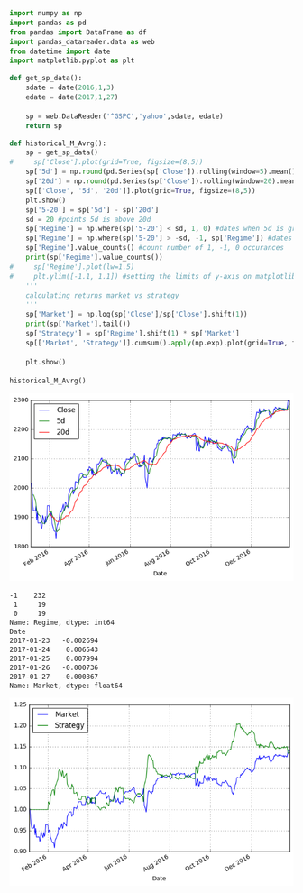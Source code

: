

```python
import numpy as np 
import pandas as pd 
from pandas import DataFrame as df
import pandas_datareader.data as web
from datetime import date
import matplotlib.pyplot as plt
```


```python
def get_sp_data():
    sdate = date(2016,1,3)
    edate = date(2017,1,27)

    sp = web.DataReader('^GSPC','yahoo',sdate, edate)
    return sp
```


```python
def historical_M_Avrg():
    sp = get_sp_data()
#     sp['Close'].plot(grid=True, figsize=(8,5))
    sp['5d'] = np.round(pd.Series(sp['Close']).rolling(window=5).mean(),2)
    sp['20d'] = np.round(pd.Series(sp['Close']).rolling(window=20).mean(),2)
    sp[['Close', '5d', '20d']].plot(grid=True, figsize=(8,5))
    plt.show()
    sp['5-20'] = sp['5d'] - sp['20d']
    sd = 20 #points 5d is above 20d
    sp['Regime'] = np.where(sp['5-20'] < sd, 1, 0) #dates when 5d is greater then 20d and sd, marked with 1, go long, 0 = parked in cash
    sp['Regime'] = np.where(sp['5-20'] > -sd, -1, sp['Regime']) #dates go short
    sp['Regime'].value_counts() #count number of 1, -1, 0 occurances
    print(sp['Regime'].value_counts()) 
#     sp['Regime'].plot(lw=1.5)
#     plt.ylim([-1.1, 1.1]) #setting the limits of y-axis on matplotlib
    '''
    calculating returns market vs strategy
    '''
    sp['Market'] = np.log(sp['Close']/sp['Close'].shift(1))
    print(sp['Market'].tail())
    sp['Strategy'] = sp['Regime'].shift(1) * sp['Market']
    sp[['Market', 'Strategy']].cumsum().apply(np.exp).plot(grid=True, figsize=(8,5))
    
    plt.show()

historical_M_Avrg()
```


![png](output_2_0.png)


    -1    232
     1     19
     0     19
    Name: Regime, dtype: int64
    Date
    2017-01-23   -0.002694
    2017-01-24    0.006543
    2017-01-25    0.007994
    2017-01-26   -0.000736
    2017-01-27   -0.000867
    Name: Market, dtype: float64



![png](output_2_2.png)



```python

```
